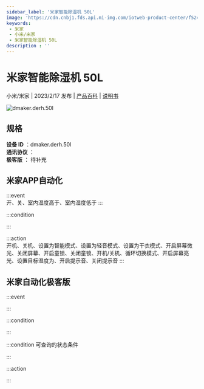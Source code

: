 ```yaml
---
sidebar_label: '米家智能除湿机 50L'
image: 'https://cdn.cnbj1.fds.api.mi-img.com/iotweb-product-center/f524571b5080dcd552d6ce39be3d507a_1664446354957.png?GalaxyAccessKeyId=AKVGLQWBOVIRQ3XLEW&Expires=9223372036854775807&Signature=rixoPAiVZVkiCV2zGvdY0y+2L+8='
keywords: 
 - 米家
 - 小米/米家
 - 米家智能除湿机 50L
description : ''
---
```

# 米家智能除湿机 50L

小米/米家 | 2023/2/17 发布 | [产品百科](https://home.mi.com/webapp/content/baike/product/index.html?model=dmaker.derh.50l/) | [说明书](https://home.mi.com/views/introduction.html?model=dmaker.derh.50l&region=cn)

![dmaker.derh.50l](https://cdn.cnbj1.fds.api.mi-img.com/iotweb-product-center/f524571b5080dcd552d6ce39be3d507a_1664446354957.png?GalaxyAccessKeyId=AKVGLQWBOVIRQ3XLEW&Expires=9223372036854775807&Signature=rixoPAiVZVkiCV2zGvdY0y+2L+8=)

## 规格  
> 
**设备 ID** ：dmaker.derh.50l  
**通讯协议** ：  
**极客版**  ： 待补充 


## 米家APP自动化  

:::event  
开、关、室内湿度高于、室内湿度低于
:::

:::condition  

:::

:::action   
开机、关机、设置为智能模式、设置为轻音模式、设置为干衣模式、开启屏幕微光、关闭屏幕、开启童锁、关闭童锁、开机/关机、循环切换模式、开启屏幕亮光、设置目标湿度为、开启提示音、关闭提示音
:::

## 米家自动化极客版  

:::event  

:::

:::condition  

:::

:::condition 可查询的状态条件  

:::

:::action  

:::

        

